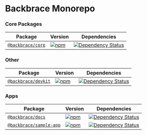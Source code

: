 # Backbrace Monorepo

### Core Packages

| Package | Version | Dependencies |
|--------|-------|------------|
[`@backbrace/core`](/packages/backbrace-core) | [![npm](https://img.shields.io/npm/v/@backbrace/core.svg?maxAge=3600)](https://www.npmjs.com/package/@backbrace/core) | [![Dependency Status](https://david-dm.org/backbrace/backbrace.svg?path=packages/backbrace-core)](https://david-dm.org/backbrace/backbrace?path=packages/backbrace-core) |

### Other

| Package | Version | Dependencies |
|--------|-------|------------|
[`@backbrace/devkit`](/packages/backbrace-devkit) | [![npm](https://img.shields.io/npm/v/@backbrace/devkit.svg?maxAge=3600)](https://www.npmjs.com/package/@backbrace/devkit) | [![Dependency Status](https://david-dm.org/backbrace/backbrace.svg?path=packages/backbrace-devkit)](https://david-dm.org/backbrace/backbrace?path=packages/backbrace-devkit) |

### Apps

| Package | Version | Dependencies |
|--------|-------|------------|
[`@backbrace/docs`](/packages/backbrace-docs) | [![npm](https://img.shields.io/npm/v/@backbrace/docs.svg?maxAge=3600)](https://www.npmjs.com/package/@backbrace/docs) | [![Dependency Status](https://david-dm.org/backbrace/backbrace.svg?path=packages/backbrace-docs)](https://david-dm.org/backbrace/backbrace?path=packages/backbrace-docs) |
[`@backbrace/sample-app`](/packages/backbrace-sample-app) | [![npm](https://img.shields.io/npm/v/@backbrace/sample-app.svg?maxAge=3600)](https://www.npmjs.com/package/@backbrace/sample-app) | [![Dependency Status](https://david-dm.org/backbrace/backbrace.svg?path=packages/backbrace-sample-app)](https://david-dm.org/backbrace/backbrace?path=packages/backbrace-sample-app) |

